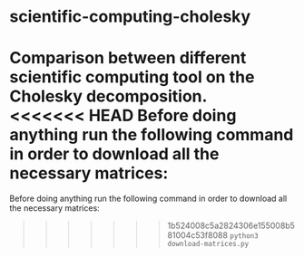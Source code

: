 # scientific-computing-cholesky

Comparison between different scientific computing tool on the Cholesky decomposition.  
<<<<<<< HEAD
Before doing anything run the following command in order to download all the necessary matrices:
=======
Before doing anything run the following command in order to download all the necessary matrices:  
>>>>>>> 1b524008c5a2824306e155008b581004c53f8088
`python3 download-matrices.py`
